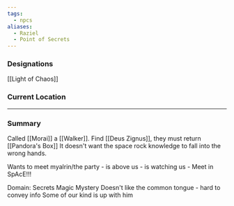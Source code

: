 ```yaml
---
tags:
  - npcs
aliases:
  - Raziel
  - Point of Secrets
---
```


### Designations
[[Light of Chaos]] 

### Current Location


___
### Summary


Called [[Morai]] a [[Walker]].
Find [[Deus Zignus]], they must return [[Pandora's Box]] 
It doesn't want the space rock knowledge to fall into the wrong hands. 

Wants to meet myalrin/the party - is above us - is watching us - Meet in SpAcE!!!

Domain: Secrets Magic Mystery 
Doesn't like the common tongue - hard to convey info
Some of our kind is up with him
